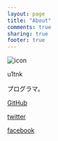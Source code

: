 ```yaml
---
layout: page
title: "About"
comments: true
sharing: true
footer: true
---
```



![icon](/images/about/u1tnk.png)

u1tnk

プログラマ。

[GitHub](http://github.com/u1tnk)

[twitter](http://twitter.com/u1tnk)

[facebook](http://facebook.com/u1tnk)

